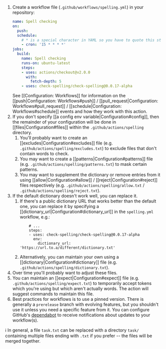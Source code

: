 1. Create a workflow file (`.github/workflows/spelling.yml`) in your repository:
   ```yml
   name: Spell checking
   on:
     push:
     schedule:
       # * is a special character in YAML so you have to quote this string
       - cron: '15 * * * *'
   jobs:
     build:
       name: Spell checking
       runs-on: ubuntu-latest
       steps:
       - uses: actions/checkout@v2.0.0
         with:
           fetch-depth: 5
       - uses: check-spelling/check-spelling@0.0.17-alpha
   ```
   See [[Configuration: Workflows]] for information on the
   [[push|Configuration: Workflows#push]] /
   [[pull_request|Configuration: Workflows#pull_request]] /
   [[schedule|Configuration: Workflows#schedule]]
   events and how they work with this action.
1. If you don't specify [[a config env variable|Configuration#config]],
   then the remainder of your configuration will be done in
   [[files|Configuration#files]] within the
   `.github/actions/spelling` directory.
    1. You'll probably want to create an [[excludes|Configuration#excludes]] file
       (e.g. `.github/actions/spelling/excludes.txt`)
       to exclude files that don't contain words to check.
    1. You may want to create a [[patterns|Configuration#patterns]] file
       (e.g. `.github/actions/spelling/patterns.txt`)
       to mask certain patterns.
    1. You may want to supplement the dictionary or remove entries from it using
       [[allow|Configuration#allow]] / [[reject|Configuration#reject]] files
       respectively (e.g. `.github/actions/spelling/allow.txt` /
       `.github/actions/spelling/reject.txt`).
1. If the default dictionary doesn't work well, you can replace it.
    1. If there's a public dictionary URL that works better than the default one,
       you can replace it by specifying a
       [[dictionary_url|Configuration#dictionary_url]] in the `spelling.yml`
       workflow, e.g.:
       ```
           # ...
           steps:
           - uses: check-spelling/check-spelling@0.0.17-alpha
             env:
               dictionary_url: 'https://url.to.a/different/dictionary.txt'
       ```
    1. Alternatively, you can maintain your own using a
       [[dictionary|Configuration#dictionary]] file
       (e.g. `.github/actions/spelling/dictionary.txt`).
1. Over time you'll probably want to adjust these files.
1. You can maintain an [[expect|Configuration#expect]] file
   (e.g. `.github/actions/spelling/expect.txt`) to temporarily accept tokens
   which you're using but which aren't actually words.
   The action will suggest commands to maintain this file.
1. Best practices for workflows is to use a pinned version.
   There is generally a `prerelease` branch with evolving features,
   but you shouldn't use it unless you need a specific feature from it.
   You can configure GitHub's 
   [dependabot](https://docs.github.com/en/github/administering-a-repository/keeping-your-dependencies-updated-automatically)
   to receive notifications about updates to your workflow(s).

ℹ️ In general, a file `task.txt` can be replaced with a directory `task/`
  containing multiple files ending with `.txt` if you prefer --
  the files will be merged together.